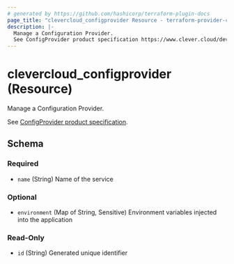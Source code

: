 ```yaml
---
# generated by https://github.com/hashicorp/terraform-plugin-docs
page_title: "clevercloud_configprovider Resource - terraform-provider-clevercloud"
description: |-
  Manage a Configuration Provider.
  See ConfigProvider product specification https://www.clever.cloud/developers/doc/addons/config-provider/.
---
```


# clevercloud_configprovider (Resource)

Manage a Configuration Provider.

See [ConfigProvider product specification](https://www.clever.cloud/developers/doc/addons/config-provider/).



<!-- schema generated by tfplugindocs -->
## Schema

### Required

- `name` (String) Name of the service

### Optional

- `environment` (Map of String, Sensitive) Environment variables injected into the application

### Read-Only

- `id` (String) Generated unique identifier
